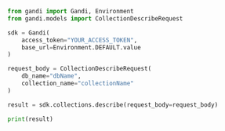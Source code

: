 ```python
from gandi import Gandi, Environment
from gandi.models import CollectionDescribeRequest

sdk = Gandi(
    access_token="YOUR_ACCESS_TOKEN",
    base_url=Environment.DEFAULT.value
)

request_body = CollectionDescribeRequest(
    db_name="dbName",
    collection_name="collectionName"
)

result = sdk.collections.describe(request_body=request_body)

print(result)

```

<!-- This file was generated by liblab | https://liblab.com/ -->
